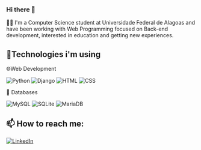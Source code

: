 ### Hi there 👋
:man_technologist: I'm a Computer Science student at Universidade Federal de Alagoas and have been working with Web Programming focused on Back-end development, interested in education and getting new experiences.

## 🔭Technologies i'm using

🌐Web Development

<img src="https://img.shields.io/badge/Python-FFD43B?style=for-the-badge&logo=python&logoColor=blue" alt="Python"/> <img src="https://img.shields.io/badge/Django-092E20?style=for-the-badge&logo=django&logoColor=green" alt="Django"/> <img src="https://img.shields.io/badge/HTML5-E34F26?style=for-the-badge&logo=html5&logoColor=white" alt="HTML"/> <img src="https://img.shields.io/badge/CSS3-1572B6?style=for-the-badge&logo=css3&logoColor=white" alt="CSS"/> 

:minidisc: Databases

<img src="https://img.shields.io/badge/MySQL-005C84?style=for-the-badge&logo=mysql&logoColor=white" alt="MySQL"/> <img src="https://img.shields.io/badge/SQLite-07405E?style=for-the-badge&logo=sqlite&logoColor=white" alt="SQLite"/> <img src="https://img.shields.io/badge/MariaDB-003545?style=for-the-badge&logo=mariadb&logoColor=white" alt="MariaDB"/>

## 📫 How to reach me:

<a href="https://www.linkedin.com/in/wallacelins" target="_blank">
    <img src="https://img.shields.io/badge/linkedin-%230077B5.svg?&style=for-the-badge&logo=linkedin&logoColor=white&color=071A2C" alt="LinkedIn"/>
